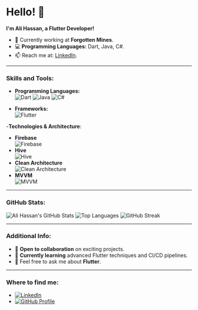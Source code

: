 # Hello! 👋

**I'm Ali Hassan, a Flutter Developer!**

- 🔭 Currently working at **Forgotten Mines**.
- 💻 **Programming Languages:** Dart, Java, C#.
- 📫 Reach me at: [LinkedIn](https://www.linkedin.com/in/ali-hassan-654350197).

---

### Skills and Tools:
- **Programming Languages:**  
  ![Dart](https://img.shields.io/badge/Dart-0175C2?style=flat&logo=dart&logoColor=white) 
  ![Java](https://img.shields.io/badge/Java-007396?style=flat&logo=java&logoColor=white) 
  ![C#](https://img.shields.io/badge/C%23-239120?style=flat&logo=c-sharp&logoColor=white)

- **Frameworks:**  
  ![Flutter](https://img.shields.io/badge/Flutter-02569B?style=flat&logo=flutter&logoColor=white)
  
-**Technologies & Architecture**:
- **Firebase**  
  ![Firebase](https://img.shields.io/badge/Firebase-FFCA28?style=flat&logo=firebase&logoColor=black)
- **Hive**  
  ![Hive](https://img.shields.io/badge/Hive-FF9C0C?style=flat&logo=hive&logoColor=white)
- **Clean Architecture**  
  ![Clean Architecture](https://img.shields.io/badge/Clean%20Architecture-2A6?style=flat&logo=clean-architecture&logoColor=white)
- **MVVM**  
  ![MVVM](https://img.shields.io/badge/MVVM-4A90E2?style=flat&logo=architecture&logoColor=white)
  
---

### GitHub Stats:
![Ali Hassan's GitHub Stats](https://github-readme-stats.vercel.app/api?username=aliashiry&show_icons=true&theme=radical)
![Top Languages](https://github-readme-stats.vercel.app/api/top-langs/?username=aliashiry&layout=compact&theme=radical)
![GitHub Streak](https://github-readme-streak-stats.herokuapp.com/?user=aliashiry&theme=radical)

---

### Additional Info:
- 🚀 **Open to collaboration** on exciting projects.
- 🌱 **Currently learning** advanced Flutter techniques and CI/CD pipelines.
- 💬 Feel free to ask me about **Flutter**.

---

### Where to find me:
- [![LinkedIn](https://img.shields.io/badge/LinkedIn-0A66C2?style=flat&logo=linkedin&logoColor=white)](https://www.linkedin.com/in/ali-hassan-654350197)
- [![GitHub Profile](https://img.shields.io/badge/GitHub-171515?style=flat&logo=github&logoColor=white)](https://github.com/aliashiry)

